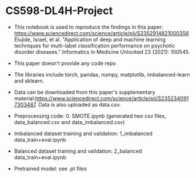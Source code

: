 # CS598-DL4H-Project

- This notebook is used to reproduce the findings in this paper: https://www.sciencedirect.com/science/article/pii/S2352914821000356
Elujide, Israel, et al. "Application of deep and machine learning techniques for multi-label classification performance on psychotic disorder diseases." Informatics in Medicine Unlocked 23 (2021): 100545.

- This paper doesn't provide any code repo

- The libraries include torch, pandas, numpy, matplotlib, imbalanced-learn and sklearn.

- Data can be downloaded from this paper's supplementary material:https://www.sciencedirect.com/science/article/pii/S2352340917303487. Data is also uploaded as data.csv.

- Preprocessing code: 0. SMOTE.ipynb (generated two csv files, data_balanced.csv and data_imbalanced.csv)

- Imbalanced dataset training and validation: 1_imbalanced data_train+eval.ipynb

- Balanced dataset training and validation: 2_balanced data_train+eval.ipynb

- Pretrained model: see .pt files

